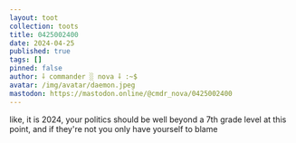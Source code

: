 ```yaml
---
layout: toot
collection: toots
title: 0425002400
date: 2024-04-25
published: true
tags: []
pinned: false
author: ⸸ commander ░ nova ⸸ :~$
avatar: /img/avatar/daemon.jpeg
mastodon: https://mastodon.online/@cmdr_nova/0425002400
---
```


like, it is 2024, your politics should be well beyond a 7th grade level at this point, and if they're not you only have yourself to blame
